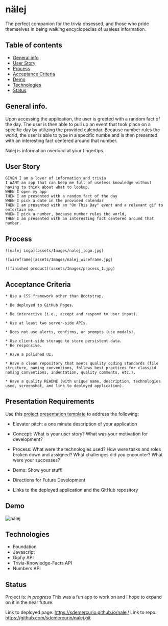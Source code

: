 # nälej
The perfect companion for the trivia obsessed, and those who pride themselves in being walking encyclopedias of useless information.

## Table of contents

- [General info](#general-info)
- [User Story](#user-story)
- [Process](#process)
- [Acceptance Criteria](#acceptance-criteria)
- [Demo](#demo)
- [Technologies](#technologies)
- [Status](#status)

## General info.

Upon accessing the application, the user is greeted with a random fact of the day. The user is then able to pull up an event that took place on a specific day by utilizing the provided calendar. Because number rules the world, the user is able to type in a specific numbe and is then presented with an interesting fact centered around that number.

Nalej is information overload at your fingertips.

## User Story

```
GIVEN I am a lover of information and trivia
I WANT an app that can keep me full of useless knowledge without having to think about what to lookup.
WHEN I open my app 
THEN I am presented with a random fact of the day
WHEN I pick a date in the provided calendar 
THEN I am presented with an "On This Day" event and a relevant gif to entertain me.
WHEN I pick a number, because number rules the world,
THEN I am presented with an interesting fact centered around that number.
```
## Process

```
![nalej Logo](assets/Images/nalej_logo.jpg)

![wireframe](assets/Images/nalej_wireframe.jpg)

![finished product](assets/Images/process_1.jpg)
```

## Acceptance Criteria

```
* Use a CSS framework other than Bootstrap.

* Be deployed to GitHub Pages.

* Be interactive (i.e., accept and respond to user input).

* Use at least two server-side APIs.

* Does not use alerts, confirms, or prompts (use modals).

* Use client-side storage to store persistent data.
* Be responsive.

* Have a polished UI.

* Have a clean repository that meets quality coding standards (file structure, naming conventions, follows best practices for class/id naming conventions, indentation, quality comments, etc.).

* Have a quality README (with unique name, description, technologies used, screenshot, and link to deployed application).
```
## Presentation Requirements

Use this [project presentation template](https://docs.google.com/presentation/d/1_u8TKy5zW5UlrVQVnyDEZ0unGI2tjQPDEpA0FNuBKAw/edit?usp=sharing) to address the following: 

* Elevator pitch: a one minute description of your application

* Concept: What is your user story? What was your motivation for development?

* Process: What were the technologies used? How were tasks and roles broken down and assigned? What challenges did you encounter? What were your successes?

* Demo: Show your stuff!

* Directions for Future Development

* Links to the deployed application and the GitHub repository


## Demo
![nälej](assets/Images/nalej.gif)


## Technologies
* Foundation
* Javascript
* Giphy API
* Trivia-Knowledge-Facts API
* Numbers API

## Status
Project is: _in progress_
This was a fun app to work on and I hope to expand on it in the near future.

Link to deployed page: https://sdemercurio.github.io/nalej/
Link to repo: https://github.com/sdemercurio/nalej.git

